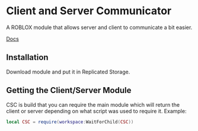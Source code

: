 # Client and Server Communicator
A ROBLOX module that allows server and client to communicate a bit easier.

[Docs](https://flipstargamer.github.io/Client-Server-Communicator/api/CSCServer)

## Installation
Download module and put it in Replicated Storage.

## Getting the Client/Server Module
CSC is build that you can require the main module which will return the client or server depending on what script was used to require it.
Example:
```lua
local CSC = require(workspace:WaitForChild(CSC))
```